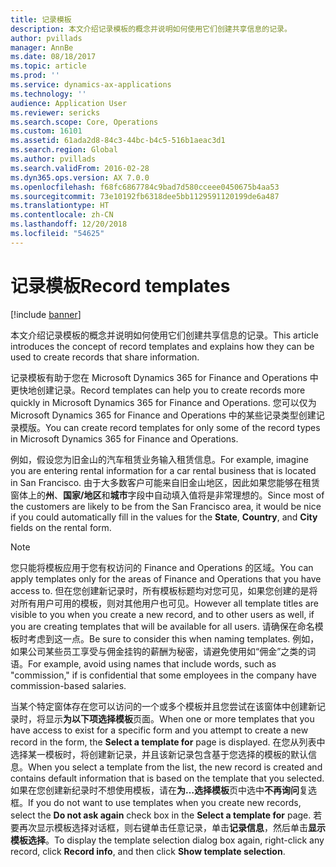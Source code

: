 ```yaml
---
title: 记录模板
description: 本文介绍记录模板的概念并说明如何使用它们创建共享信息的记录。
author: pvillads
manager: AnnBe
ms.date: 08/18/2017
ms.topic: article
ms.prod: ''
ms.service: dynamics-ax-applications
ms.technology: ''
audience: Application User
ms.reviewer: sericks
ms.search.scope: Core, Operations
ms.custom: 16101
ms.assetid: 61ada2d8-84c3-44bc-b4c5-516b1aeac3d1
ms.search.region: Global
ms.author: pvillads
ms.search.validFrom: 2016-02-28
ms.dyn365.ops.version: AX 7.0.0
ms.openlocfilehash: f68fc6867784c9bad7d580cceee0450675b4aa53
ms.sourcegitcommit: 73e10192fb6318dee5bb1129591120199de6a487
ms.translationtype: HT
ms.contentlocale: zh-CN
ms.lasthandoff: 12/20/2018
ms.locfileid: "54625"
---
```

# <a name="record-templates"></a><span data-ttu-id="c0f86-103">记录模板</span><span class="sxs-lookup"><span data-stu-id="c0f86-103">Record templates</span></span>

[!include [banner](../includes/banner.md)]

<span data-ttu-id="c0f86-104">本文介绍记录模板的概念并说明如何使用它们创建共享信息的记录。</span><span class="sxs-lookup"><span data-stu-id="c0f86-104">This article introduces the concept of record templates and explains how they can be used to create records that share information.</span></span>

<span data-ttu-id="c0f86-105">记录模板有助于您在 Microsoft Dynamics 365 for Finance and Operations 中更快地创建记录。</span><span class="sxs-lookup"><span data-stu-id="c0f86-105">Record templates can help you to create records more quickly in Microsoft Dynamics 365 for Finance and Operations.</span></span> <span data-ttu-id="c0f86-106">您可以仅为 Microsoft Dynamics 365 for Finance and Operations 中的某些记录类型创建记录模版。</span><span class="sxs-lookup"><span data-stu-id="c0f86-106">You can create record templates for only some of the record types in Microsoft Dynamics 365 for Finance and Operations.</span></span> 

<span data-ttu-id="c0f86-107">例如，假设您为旧金山的汽车租赁业务输入租赁信息。</span><span class="sxs-lookup"><span data-stu-id="c0f86-107">For example, imagine you are entering rental information for a car rental business that is located in San Francisco.</span></span> <span data-ttu-id="c0f86-108">由于大多数客户可能来自旧金山地区，因此如果您能够在租赁窗体上的**州**、**国家/地区**和**城市**字段中自动填入值将是非常理想的。</span><span class="sxs-lookup"><span data-stu-id="c0f86-108">Since most of the customers are likely to be from the San Francisco area, it would be nice if you could automatically fill in the values for the **State**, **Country**, and **City** fields on the rental form.</span></span> 

> [!Note]
> <span data-ttu-id="c0f86-109">您只能将模板应用于您有权访问的 Finance and Operations 的区域。</span><span class="sxs-lookup"><span data-stu-id="c0f86-109">You can apply templates only for the areas of Finance and Operations that you have access to.</span></span> <span data-ttu-id="c0f86-110">但在您创建新记录时，所有模板标题均对您可见，如果您创建的是将对所有用户可用的模板，则对其他用户也可见。</span><span class="sxs-lookup"><span data-stu-id="c0f86-110">However all template titles are visible to you when you create a new record, and to other users as well, if you are creating templates that will be available for all users.</span></span> <span data-ttu-id="c0f86-111">请确保在命名模板时考虑到这一点。</span><span class="sxs-lookup"><span data-stu-id="c0f86-111">Be sure to consider this when naming templates.</span></span> <span data-ttu-id="c0f86-112">例如，如果公司某些员工享受与佣金挂钩的薪酬为秘密，请避免使用如“佣金”之类的词语。</span><span class="sxs-lookup"><span data-stu-id="c0f86-112">For example, avoid using names that include words, such as "commission," if is confidential that some employees in the company have commission-based salaries.</span></span> 

<span data-ttu-id="c0f86-113">当某个特定窗体存在您可以访问的一个或多个模板并且您尝试在该窗体中创建新记录时，将显示**为以下项选择模板**页面。</span><span class="sxs-lookup"><span data-stu-id="c0f86-113">When one or more templates that you have access to exist for a specific form and you attempt to create a new record in the form, the **Select a template for** page is displayed.</span></span> <span data-ttu-id="c0f86-114">在您从列表中选择某一模板时，将创建新记录，并且该新记录包含基于您选择的模板的默认信息。</span><span class="sxs-lookup"><span data-stu-id="c0f86-114">When you select a template from the list, the new record is created and contains default information that is based on the template that you selected.</span></span> <span data-ttu-id="c0f86-115">如果在您创建新纪录时不想使用模板，请在**为…选择模板**页中选中**不再询问**复选框。</span><span class="sxs-lookup"><span data-stu-id="c0f86-115">If you do not want to use templates when you create new records, select the **Do not ask again** check box in the **Select a template for** page.</span></span> <span data-ttu-id="c0f86-116">若要再次显示模板选择对话框，则右键单击任意记录，单击**记录信息**，然后单击**显示模板选择**。</span><span class="sxs-lookup"><span data-stu-id="c0f86-116">To display the template selection dialog box again, right-click any record, click **Record info**, and then click **Show template selection**.</span></span>



